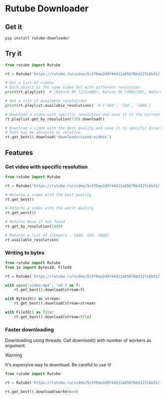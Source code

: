# Rutube Downloader

## Get it

```python
pip install rutube-downloader
```

## Try it

```python
from rutube import Rutube

rt = Rutube('https://rutube.ru/video/5c5f0ae2d9744d11a05b76bd327cbb51/')

# Get a list of videos
# Each object is the same video but with different resolution
print(rt.playlist)  # [Nature 4k (272x480), Nature 4k (408x720), Nature 4k (608x1080)]

# Get a list of available resolutions
print(rt.playlist.available_resolutions)  # ['480', '720', '1080']

# Download a video with specific resolution and save it to the current directory 
rt.playlist.get_by_resolution(720).download()

# Download a video with the best quality and save it to specific directory 
# Path may be absolute or relative
rt.get_best().download('downloads/saved-videos')
```

## Features

### Get video with specific resolution

```python
from rutube import Rutube

rt = Rutube('https://rutube.ru/video/5c5f0ae2d9744d11a05b76bd327cbb51/')

# Returns a video with the best quality
rt.get_best()

# Returns a video with the worst quality
rt.get_worst()

# Returns None if not found
rt.get_by_resolution(1080)

# Returns a list of integers - [480, 720, 1080]
rt.available_resolutions
```

### Writing to bytes

```python
from rutube import Rutube
from io import BytesIO, FileIO

rt = Rutube('https://rutube.ru/video/5c5f0ae2d9744d11a05b76bd327cbb51/')

with open('video.mp4', 'wb') as f:
    rt.get_best().download(stream=f)

with BytesIO() as stream:
    rt.get_best().download(stream=stream)

with FileIO() as file:
    rt.get_best().download(stream=file)
```

### Faster downloading
Downloading using threads. Call _download()_ with number of workers as argument.

> [!WARNING]
> It's expensive way to download. Be careful to use it!

```python
from rutube import Rutube

rt = Rutube('https://rutube.ru/video/5c5f0ae2d9744d11a05b76bd327cbb51/')

rt.get_best().download(workers=8)
```
